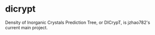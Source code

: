 # dicrypt
Density of Inorganic Crystals Prediction Tree, or DICrypT, is jzhao782's current main project.
